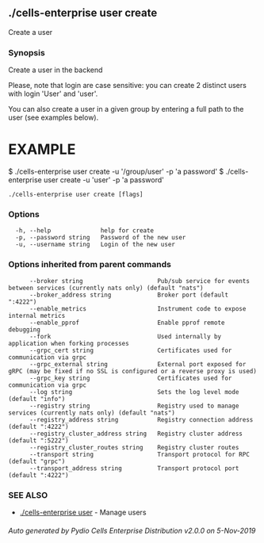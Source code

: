 ## ./cells-enterprise user create

Create a user

### Synopsis

Create a user in the backend

Please, note that login are case sensitive: 
you can create 2 distinct users with login  'User' and 'user'. 

You can also create a user in a given group by entering a full path to the user
(see examples below). 

EXAMPLE
=======
$ ./cells-enterprise user create -u '/group/user' -p 'a password'
$ ./cells-enterprise user create -u 'user' -p 'a password'



```
./cells-enterprise user create [flags]
```

### Options

```
  -h, --help              help for create
  -p, --password string   Password of the new user
  -u, --username string   Login of the new user
```

### Options inherited from parent commands

```
      --broker string                     Pub/sub service for events between services (currently nats only) (default "nats")
      --broker_address string             Broker port (default ":4222")
      --enable_metrics                    Instrument code to expose internal metrics
      --enable_pprof                      Enable pprof remote debugging
      --fork                              Used internally by application when forking processes
      --grpc_cert string                  Certificates used for communication via grpc
      --grpc_external string              External port exposed for gRPC (may be fixed if no SSL is configured or a reverse proxy is used)
      --grpc_key string                   Certificates used for communication via grpc
      --log string                        Sets the log level mode (default "info")
      --registry string                   Registry used to manage services (currently nats only) (default "nats")
      --registry_address string           Registry connection address (default ":4222")
      --registry_cluster_address string   Registry cluster address (default ":5222")
      --registry_cluster_routes string    Registry cluster routes
      --transport string                  Transport protocol for RPC (default "grpc")
      --transport_address string          Transport protocol port (default ":4222")
```

### SEE ALSO

* [./cells-enterprise user](./cells-enterprise-user)	 - Manage users

###### Auto generated by Pydio Cells Enterprise Distribution v2.0.0 on 5-Nov-2019
